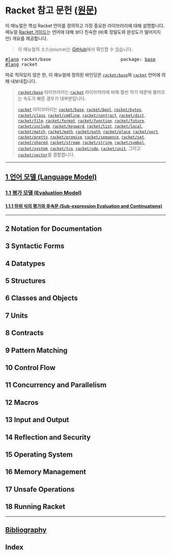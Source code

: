 # Racket 참고 문헌 ([원문](https://docs.racket-lang.org/reference/index.html))

이 매뉴얼은 핵심 Racket 언어를 정의하고 가장 중요한 라이브러리에 대해 설명합니다. 매뉴얼 [Racket 가이드](https://docs.racket-lang.org/guide/index.html)는 언어에 대해 보다 친숙한 (비록 정밀도와 완성도가 떨어지지만) 개요를 제공합니다.

> 이 매뉴얼의 소스(source)는 [GitHub](https://github.com/racket/racket/tree/master/pkgs/racket-doc/scribblings/reference)에서 확인할 수 있습니다.

<pre>
<a href="https://docs.racket-lang.org/guide/Module_Syntax.html#%28part._hash-lang%29">#lang</a> racket/base                          package: <a href="https://pkgs.racket-lang.org/package/base">base</a>
<a href="https://docs.racket-lang.org/guide/Module_Syntax.html#%28part._hash-lang%29">#lang</a> racket
</pre>

따로 적혀있지 않은 한, 이 매뉴얼에 정의된 바인딩은 <code><a href="https://docs.racket-lang.org/reference/index.html">racket/base</a></code>와 <code><a href="https://docs.racket-lang.org/reference/index.html">racket</a></code> 언어에 의해 내보내집니다.

<blockquote>
<code><a href="https://docs.racket-lang.org/reference/index.html">racket/base</a></code> 라이브러리는 <code><a href="https://docs.racket-lang.org/reference/index.html">racket</a></code> 라이브러리에 비해 훨씬 작기 때문에 불러오는 속도가 빠른 경우가 대부분입니다.

<code><a href="https://docs.racket-lang.org/reference/index.html">racket</a></code> 라이브러리는 <code><a href="https://docs.racket-lang.org/reference/index.html">racket/base</a></code>, <code><a href="https://docs.racket-lang.org/reference/booleans.html#%28mod-path._racket%2Fbool%29">racket/bool</a></code>, <code><a href="https://docs.racket-lang.org/reference/bytestrings.html#%28mod-path._racket%2Fbytes%29">racket/bytes</a></code>, <code><a href="https://docs.racket-lang.org/reference/mzlib_class.html">racket/class</a></code>, <code><a href="https://docs.racket-lang.org/reference/Command-Line_Parsing.html">racket/cmdline</a></code>, <code><a href="https://docs.racket-lang.org/reference/contracts.html">racket/contract</a></code>, <code><a href="https://docs.racket-lang.org/reference/dicts.html">racket/dict</a></code>, <code><a href="https://docs.racket-lang.org/reference/Filesystem.html#%28mod-path._racket%2Ffile%29">racket/file</a></code>, <code><a href="https://docs.racket-lang.org/reference/strings.html#%28mod-path._racket%2Fformat%29">racket/format</a></code>, <code><a href="https://docs.racket-lang.org/reference/procedures.html#%28mod-path._racket%2Ffunction%29">racket/function</a></code>, <code><a href="https://docs.racket-lang.org/reference/futures.html">racket/future</a></code>, <code><a href="https://docs.racket-lang.org/reference/include.html">racket/include</a></code>, <code><a href="https://docs.racket-lang.org/reference/keywords.html#%28mod-path._racket%2Fkeyword%29">racket/keyword</a></code>, <code><a href="https://docs.racket-lang.org/reference/pairs.html#%28mod-path._racket%2Flist%29">racket/list</a></code>, <code><a href="https://docs.racket-lang.org/reference/local.html">racket/local</a></code>, <code><a href="https://docs.racket-lang.org/reference/match.html">racket/match</a></code>, <code><a href="https://docs.racket-lang.org/reference/generic-numbers.html#%28mod-path._racket%2Fmath%29">racket/math</a></code>, <code><a href="https://docs.racket-lang.org/reference/More_Path_Utilities.html">racket/path</a></code>, <code><a href="https://docs.racket-lang.org/reference/places.html">racket/place</a></code>, <code><a href="https://docs.racket-lang.org/reference/port-lib.html">racket/port</a></code>, <code><a href="https://docs.racket-lang.org/reference/pretty-print.html">racket/pretty</a></code>, <code><a href="https://docs.racket-lang.org/reference/Delayed_Evaluation.html">racket/promise</a></code>, <code><a href="https://docs.racket-lang.org/reference/sequences.html#%28mod-path._racket%2Fsequence%29">racket/sequence</a></code>, <code><a href="https://docs.racket-lang.org/reference/sets.html">racket/set</a></code>, <code><a href="https://docs.racket-lang.org/reference/shared.html">racket/shared</a></code>, <code><a href="https://docs.racket-lang.org/reference/streams.html">racket/stream</a></code>, <code><a href="https://docs.racket-lang.org/reference/strings.html#%28mod-path._racket%2Fstring%29">racket/string</a></code>, <code><a href="https://docs.racket-lang.org/reference/symbols.html#%28mod-path._racket%2Fsymbol%29">racket/symbol</a></code>, <code><a href="https://docs.racket-lang.org/reference/subprocess.html#%28mod-path._racket%2Fsystem%29">racket/system</a></code>, <code><a href="https://docs.racket-lang.org/reference/tcp.html">racket/tcp</a></code>, <code><a href="https://docs.racket-lang.org/reference/udp.html">racket/udp</a></code>, <code><a href="https://docs.racket-lang.org/reference/mzlib_unit.html">racket/unit</a></code>, 그리고 <code><a href="https://docs.racket-lang.org/reference/vectors.html#%28mod-path._racket%2Fvector%29">racket/vector</a></code>를 결합합니다.
</blockquote>

---

## [1 언어 모델 (Language Model)](language-model/language-model.md)

### [1.1 평가 모델 (Evaluation Model)](language-model/evaluation-model.md)

<h4><a href="language-model/evaluation-model.md#sub-expression">1.1.1 하위 식의 평가와 후속문 (Sub-expression Evaluation and Continuations)</a></h4>

---

## 2 Notation for Documentation

## 3 Syntactic Forms

## 4 Datatypes

## 5 Structures

## 6 Classes and Objects

## 7 Units

## 8 Contracts

## 9 Pattern Matching

## 10 Control Flow

## 11 Concurrency and Parallelism

## 12 Macros

## 13 Input and Output

## 14 Reflection and Security

## 15 Operating System

## 16 Memory Management

## 17 Unsafe Operations

## 18 Running Racket

---

## [Bibliography](https://docs.racket-lang.org/reference/doc-bibliography.html)

## Index
